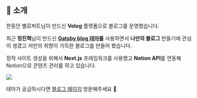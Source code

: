 ## 👋 소개

한동안 벨로퍼트님이 만드신 **Velog** 플랫폼으로 블로그를 운영했습니다.

최근 **정진혁**님이 만드신 **[Gatsby blog 테마](https://github.com/zoomkoding/zoomkoding-gatsby-blog)를** 사용하면서 **나만의 블로그** 만들기에 관심이 생겼고 저만의 취향이 가득한 블로그를 만들어 봤습니다.

정작 사이트 생성을 위해서 **Next.js** 프레임워크를 사용했고 **Notion API**를 연동해 Notion으로 콘텐츠 관리를 하고 있습니다.

![](https://velog.velcdn.com/images/heesungj7/post/e6835674-3ffa-4e43-9dae-e185726cfc10/image.png)

테마가 궁금하시다면 [블로그 페이지](https://heelog.dev/) 방문해주세요 🙏
